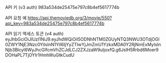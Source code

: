 API 키 (v3 auth)
983a534de25475e797c8b4ef5617774b

API 요청 예
https://api.themoviedb.org/3/movie/550?api_key=983a534de25475e797c8b4ef5617774b

API 읽기 액세스 토큰 (v4 auth)
eyJhbGciOiJIUzI1NiJ9.eyJhdWQiOiI5ODNhNTM0ZGUyNTQ3NWU3OTdjOGI0ZWY1NjE3Nzc0YiIsInN1YiI6IjYyZTIwYjJmZmU1YzkxMDA0Y2RjNmExMyIsInNjb3BlcyI6WyJhcGlfcmVhZCJdLCJ2ZXJzaW9uIjoxfQ.g6JslH5Rrbd6Moer9DOHaPL7TjOYIr1HmhWuGtkCudU
